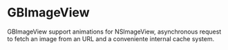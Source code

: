 GBImageView
===========

GBImageView support animations for NSImageView, asynchronous request to fetch an image from an URL and a conveniente internal cache system.
